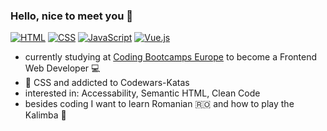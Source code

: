 ### Hello, nice to meet you :wave:

[![HTML](https://img.shields.io/badge/HTML-5-blue)](http://info.cern.ch/hypertext/WWW/TheProject.html) [![CSS](https://img.shields.io/badge/CSS-3-orange)](https://www.w3.org/) [![JavaScript](https://img.shields.io/badge/ES6-JavaScript-yellow)](https://www.ecma-international.org/publications-and-standards/standards/ecma-262/) [![Vue.js](https://img.shields.io/badge/Vue-3-green)](https://vuejs.org/)
- currently studying at <a href = https://github.com/coding-bootcamps-eu>Coding Bootcamps Europe</a> to become a Frontend Web Developer 💻
- 🤟 CSS and addicted to Codewars-Katas
- interested in: Accessability, Semantic HTML, Clean Code
- besides coding I want to learn Romanian 🇷🇴 and how to play the Kalimba 🎵
